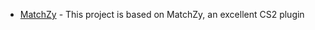 * [MatchZy](https://github.com/shobhit-pathak/MatchZy) - This project is based on MatchZy, an excellent CS2 plugin 